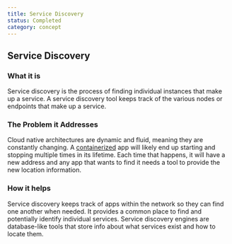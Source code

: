 ```yaml
---
title: Service Discovery
status: Completed
category: concept
---
```

## Service Discovery

### What it is
Service discovery is the process of finding individual instances that make up a service. A service discovery tool keeps track of the various nodes or endpoints that make up a service. 

### The Problem it Addresses
Cloud native architectures are dynamic and fluid, meaning they are constantly changing. A [containerized](https://github.com/cncf/glossary/blob/main/definitions/containerization.md) app will likely end up starting and stopping multiple times in its lifetime. Each time that happens, it will have a new address and any app that wants to find it needs a tool to provide the new location information. 

### How it helps
Service discovery keeps track of apps within the network so they can find one another when needed. It provides a common place to find and potentially identify individual services. Service discovery engines are database-like tools that store info about what services exist and how to locate them.
